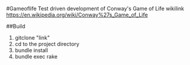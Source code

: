 #Gameoflife
Test driven development of Conway's Game of Life
wikilink https://en.wikipedia.org/wiki/Conway%27s_Game_of_Life

##Build
  1. gitclone "link"
  2. cd to the project directory
  3. bundle install
  4. bundle exec rake
